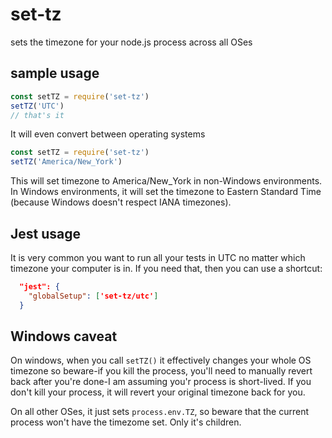 # set-tz

sets the timezone for your node.js process across all OSes

## sample usage

```javascript
const setTZ = require('set-tz')
setTZ('UTC')
// that's it
```

It will even convert between operating systems

```javascript
const setTZ = require('set-tz')
setTZ('America/New_York')
```

This will set timezone to America/New_York in non-Windows environments.
In Windows environments, it will set the timezone to Eastern Standard Time (because Windows doesn't respect IANA timezones).

## Jest usage

It is very common you want to run all your tests in UTC no matter which timezone your computer is in. If you need that, then you can use a shortcut:

```json
  "jest": {
    "globalSetup": ['set-tz/utc']
  }
```

## Windows caveat

On windows, when you call `setTZ()` it effectively changes your whole OS timezone so beware-if you kill the process, you'll need to manually revert back after you're done-I am assuming you'r process is short-lived. If you don't kill your process, it will revert your original timezone back for you.

On all other OSes, it just sets `process.env.TZ`, so beware that the current process won't have the timezome set. Only it's children.
